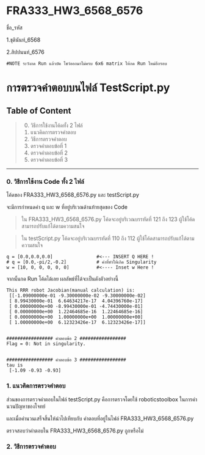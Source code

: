 # FRA333_HW3_6568_6576

ชื่อ_รหัส

1.ชุตินันท์_6568

2.สิปปนนท์_6576

```
#NOTE ระวังกด Run แล้วบัค โชว์ออกมาไม่ครบ 6x6 matrix ให้กด Run ใหม่อีกรอบ
```

# การตรวจคำตอบบนไฟล์ TestScript.py

## Table of Content

> 0. วิธีการใช้งานโค้ดทั้ง 2 ไฟล์
> 1. แนวคิดการตรวจคำตอบ
> 2. วิธีการตรวจคำตอบ
> 3. ตรวจคำตอบข้อที่ 1
> 4. ตรวจคำตอบข้อที่ 2
> 5. ตรวจคำตอบข้อที่ 3
-----------------------------------------

### 0. วิธีการใช้งาน Code ทั้ง 2 ไฟล์

โค้ดของ FRA333_HW3_6568_6576.py และ testScript.py 

จะมีการกำหนดค่า q และ w ที่อยู่บริเวณด้านท้ายสุดของ Code 

>ใน FRA333_HW3_6568_6576.py โค้ดจะอยู่บริเวณบรรทัดที่ 121 ถึง 123 ผู้ใช้โค้ดสามารถปรับแก้ได้ตามความสนใจ

>ใน testScript.py โค้ดจะอยู่บริเวณบรรทัดที่ 110 ถึง 112 ผู้ใช้โค้ดสามารถปรับแก้ได้ตามความสนใจ
 ```
q = [0.0,0.0,0.0]                #<--- INSERT Q HERE !
# q = [0.0,-pi/2,-0.2]           # ค่าที่ทำให้เกิด Singularity
w = [10, 0, 0, 0, 0, 0]          #<---- Inset w Here !
  ```
จากนั้นกด Run โค้ดได้เลย ผลลัพธ์ที่ได้จะเป็นดังตัวอย่างนี้ 

```
This RRR robot Jacobian(manual calculation) is:    
 [[-1.09000000e-01 -9.30000000e-02 -9.30000000e-02]
 [ 8.99430000e-01  6.64634217e-17  4.04396760e-17] 
 [ 0.00000000e+00 -8.99430000e-01 -4.74430000e-01] 
 [ 0.00000000e+00  1.22464685e-16  1.22464685e-16] 
 [ 0.00000000e+00  1.00000000e+00  1.00000000e+00] 
 [ 1.00000000e+00  6.12323426e-17  6.12323426e-17]]


################# คำตอบข้อ 2 #################     
Flag = 0: Not in singularity.


################# คำตอบข้อ 3 #################     
tau is
 [-1.09 -0.93 -0.93]
```


### 1. แนวคิดการตรวจคำตอบ

ส่วนของการตรวจคำตอบในไฟล์ testScript.py คือการตรวจโดยใช้ roboticstoolbox ในการคำนวนปัญหาของโจทย์ 

และเมื่อคำนวนเสร็จสิ้นให้นำไปเทียบกับ คำตอบที่อยู่ในไฟล์ FRA333_HW3_6568_6576.py 

ตรวจสอบว่าคำตอบใน FRA333_HW3_6568_6576.py ถูกหรือไม่

### 2. วิธีการตรวจคำตอบ



